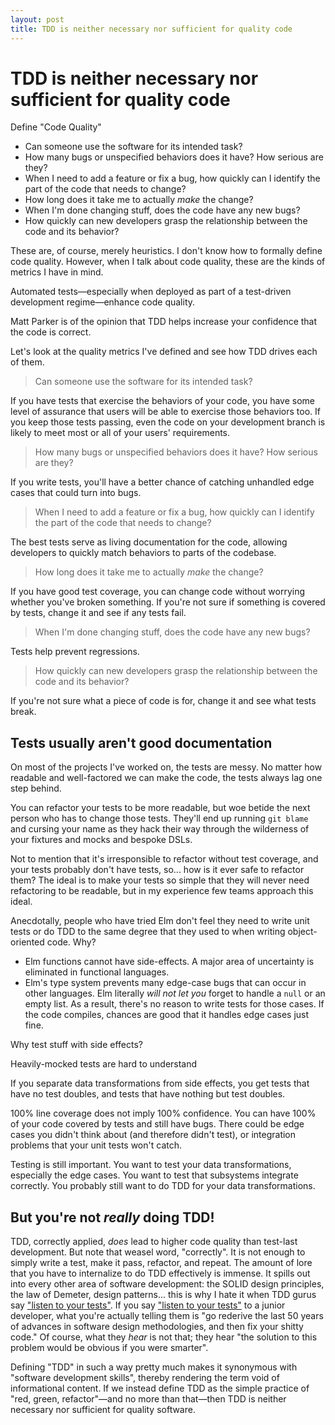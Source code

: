 ```yaml
---
layout: post
title: TDD is neither necessary nor sufficient for quality code
---
```


# TDD is neither necessary nor sufficient for quality code

Define "Code Quality"
- Can someone use the software for its intended task?
- How many bugs or unspecified behaviors does it have? How serious are they?
- When I need to add a feature or fix a bug, how quickly can I identify the part of the code that needs to change?
- How long does it take me to actually *make* the change?
- When I'm done changing stuff, does the code have any new bugs?
- How quickly can new developers grasp the relationship between the code and its behavior?

These are, of course, merely heuristics. I don't know how to formally define code quality. However, when I talk about code quality, these are the kinds of metrics I have in mind.

Automated tests—especially when deployed as part of a test-driven development regime—enhance code quality.

Matt Parker is of the opinion that TDD helps increase your confidence that the code is correct.

Let's look at the quality metrics I've defined and see how TDD drives each of them.

> Can someone use the software for its intended task?

If you have tests that exercise the behaviors of your code, you have some level of assurance that users will be able to exercise those behaviors too. If you keep those tests passing, even the code on your development branch is likely to meet most or all of your users' requirements.

> How many bugs or unspecified behaviors does it have? How serious are they?

If you write tests, you'll have a better chance of catching unhandled edge cases that could turn into bugs.

> When I need to add a feature or fix a bug, how quickly can I identify the part of the code that needs to change?

The best tests serve as living documentation for the code, allowing developers to quickly match behaviors to parts of the codebase.

> How long does it take me to actually *make* the change?

If you have good test coverage, you can change code without worrying whether you've broken something. If you're not sure if something is covered by tests, change it and see if any tests fail.

> When I'm done changing stuff, does the code have any new bugs?

Tests help prevent regressions.

> How quickly can new developers grasp the relationship between the code and its behavior?

If you're not sure what a piece of code is for, change it and see what tests break.

## Tests usually aren't good documentation

On most of the projects I've worked on, the tests are messy. No matter how readable and well-factored we can make the code, the tests always lag one step behind.

You can refactor your tests to be more readable, but woe betide the next person who has to change those tests. They'll end up running `git blame` and cursing your name as they hack their way through the wilderness of your fixtures and mocks and bespoke DSLs.

Not to mention that it's irresponsible to refactor without test coverage, and your tests probably don't have tests, so... how is it ever safe to refactor them? The ideal is to make your tests so simple that they will never need refactoring to be readable, but in my experience few teams approach this ideal.

Anecdotally, people who have tried Elm don't feel they need to write unit tests or do TDD to the same degree that they used to when writing object-oriented code. Why?

- Elm functions cannot have side-effects. A major area of uncertainty is eliminated in functional languages.
- Elm's type system prevents many edge-case bugs that can occur in other languages. Elm literally *will not let you* forget to handle a `null` or an empty list. As a result, there's no reason to write tests for those cases. If the code compiles, chances are good that it handles edge cases just fine.

Why test stuff with side effects?

Heavily-mocked tests are hard to understand

If you separate data transformations from side effects, you get tests that have no test doubles, and tests that have nothing but test doubles.

100% line coverage does not imply 100% confidence. You can have 100% of your code covered by tests and still have bugs. There could be edge cases you didn't think about (and therefore didn't test), or integration problems that your unit tests won't catch.

Testing is still important. You want to test your data transformations, especially the edge cases. You want to test that subsystems integrate correctly. You probably still want to do TDD for your data transformations.

## But you're not *really* doing TDD!

TDD, correctly applied, *does* lead to higher code quality than test-last development. But note that weasel word, "correctly". It is not enough to simply write a test, make it pass, refactor, and repeat. The amount of lore that you have to internalize to do TDD effectively is immense. It spills out into every other area of software development: the SOLID design principles, the law of Demeter, design patterns... this is why I hate it when TDD gurus say ["listen to your tests"](http://chimera.labs.oreilly.com/books/1234000000754/ch19.html#_listen_to_your_tests_ugly_tests_signal_a_need_to_refactor). If you say ["listen to your tests"](https://grysz.com/2015/11/05/listen-to-your-tests-a-real-example/) to a junior developer, what you're actually telling them is "go rederive the last 50 years of advances in software design methodologies, and then fix your shitty code." Of course, what they *hear* is not that; they hear "the solution to this problem would be obvious if you were smarter".

Defining "TDD" in such a way pretty much makes it synonymous with "software development skills", thereby rendering the term void of informational content. If we instead define TDD as the simple practice of "red, green, refactor"—and no more than that—then TDD is neither necessary nor sufficient for quality software.
